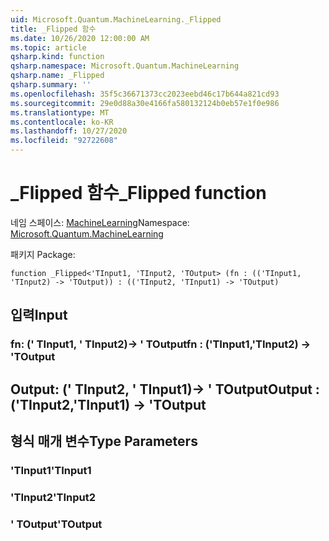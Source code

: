 ```yaml
---
uid: Microsoft.Quantum.MachineLearning._Flipped
title: _Flipped 함수
ms.date: 10/26/2020 12:00:00 AM
ms.topic: article
qsharp.kind: function
qsharp.namespace: Microsoft.Quantum.MachineLearning
qsharp.name: _Flipped
qsharp.summary: ''
ms.openlocfilehash: 35f5c36671373cc2023eebd46c17b644a821cd93
ms.sourcegitcommit: 29e0d88a30e4166fa580132124b0eb57e1f0e986
ms.translationtype: MT
ms.contentlocale: ko-KR
ms.lasthandoff: 10/27/2020
ms.locfileid: "92722608"
---
```

# <a name="_flipped-function"></a><span data-ttu-id="a2032-102">_Flipped 함수</span><span class="sxs-lookup"><span data-stu-id="a2032-102">_Flipped function</span></span>

<span data-ttu-id="a2032-103">네임 스페이스: [MachineLearning](xref:Microsoft.Quantum.MachineLearning)</span><span class="sxs-lookup"><span data-stu-id="a2032-103">Namespace: [Microsoft.Quantum.MachineLearning](xref:Microsoft.Quantum.MachineLearning)</span></span>

<span data-ttu-id="a2032-104">패키지 [](https://nuget.org/packages/)</span><span class="sxs-lookup"><span data-stu-id="a2032-104">Package: [](https://nuget.org/packages/)</span></span>




```qsharp
function _Flipped<'TInput1, 'TInput2, 'TOutput> (fn : (('TInput1, 'TInput2) -> 'TOutput)) : (('TInput2, 'TInput1) -> 'TOutput)
```


## <a name="input"></a><span data-ttu-id="a2032-105">입력</span><span class="sxs-lookup"><span data-stu-id="a2032-105">Input</span></span>

### <a name="fn--tinput1tinput2---toutput"></a><span data-ttu-id="a2032-106">fn: (' TInput1, ' TInput2)-> ' TOutput</span><span class="sxs-lookup"><span data-stu-id="a2032-106">fn : ('TInput1,'TInput2) -> 'TOutput</span></span>





## <a name="output--tinput2tinput1---toutput"></a><span data-ttu-id="a2032-107">Output: (' TInput2, ' TInput1)-> ' TOutput</span><span class="sxs-lookup"><span data-stu-id="a2032-107">Output : ('TInput2,'TInput1) -> 'TOutput</span></span>



## <a name="type-parameters"></a><span data-ttu-id="a2032-108">형식 매개 변수</span><span class="sxs-lookup"><span data-stu-id="a2032-108">Type Parameters</span></span>

### <a name="tinput1"></a><span data-ttu-id="a2032-109">'TInput1</span><span class="sxs-lookup"><span data-stu-id="a2032-109">'TInput1</span></span>


### <a name="tinput2"></a><span data-ttu-id="a2032-110">'TInput2</span><span class="sxs-lookup"><span data-stu-id="a2032-110">'TInput2</span></span>


### <a name="toutput"></a><span data-ttu-id="a2032-111">' TOutput</span><span class="sxs-lookup"><span data-stu-id="a2032-111">'TOutput</span></span>


